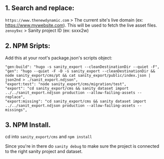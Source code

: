 
## 1. Search and replace:
`https://www.thenewdynamic.com` > The current site's live domain (ex: https://www.mywebsite.com). This will be used to fetch the live asset files.
`zenoy9xc` > Sanity project ID (ex: sxxx2w)

## 2. NPM Sripts:

Add this at your root's package.json's scripts object:

```
"gen:build": "hugo -s sanity_export --cleanDestinationDir --quiet -F",
"gen": "hugo --quiet -F -D -s sanity_export --cleanDestinationDir && node sanity_export/cms/pt && cat sanity_export/public/index.json | json2nd > ./sanit_export.ndjson",
"export:test": "node sanity_export/cms/migration/test",
"export": "cd sanity_export/cms && sanity dataset import ../../sanit_export.ndjson production --allow-failing-assets --replace",
"export:missing": "cd sanity_export/cms && sanity dataset import ../../sanit_export.ndjson production --allow-failing-assets --missings",
```

## 3. NPM Install.

cd into `sanity_export/cms` and `npm install`

Since you're in there do `sanity debug` to make sure the project is connected to the right sanity project and dataset.